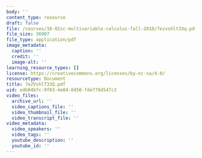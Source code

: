 ```yaml
---
body: ''
content_type: resource
draft: false
file: /courses/18-02sc-multivariable-calculus-fall-2010/7ezvshlt33q.pdf
file_size: 36907
file_type: application/pdf
image_metadata:
  caption: ''
  credit: ''
  image-alt: ''
learning_resource_types: []
license: https://creativecommons.org/licenses/by-nc-sa/4.0/
resourcetype: Document
title: 7eZVshlT33Q.pdf
uid: edb04bfc-9f03-4e84-8d50-fde778d547c3
video_files:
  archive_url: ''
  video_captions_file: ''
  video_thumbnail_file: ''
  video_transcript_file: ''
video_metadata:
  video_speakers: ''
  video_tags: ''
  youtube_description: ''
  youtube_id: ''
---
```

